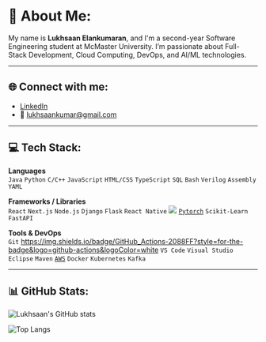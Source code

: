 # 💫 About Me:
My name is **Lukhsaan Elankumaran**, and I'm a second-year Software Engineering student at McMaster University. I’m passionate about Full-Stack Development, Cloud Computing, DevOps, and AI/ML technologies.  

---

## 🌐 Connect with me:
- [LinkedIn](https://linkedin.com/in/lukhsaan)
- 📧 lukhsaankumar@gmail.com

---

## 💻 Tech Stack:

**Languages**  
`Java` `Python` `C/C++` `JavaScript` `HTML/CSS` `TypeScript` `SQL` `Bash` `Verilog` `Assembly` `YAML`

**Frameworks / Libraries**  
`React` `Next.js` `Node.js` `Django` `Flask` `React Native` <img src="{https://img.shields.io/badge/TensorFlow-FF6F00?style=for-the-badge&logo=tensorflow&logoColor=white}" /> [`Pytorch`](https://img.shields.io/badge/PyTorch-EE4C2C?style=for-the-badge&logo=pytorch&logoColor=white) `Scikit-Learn` `FastAPI`

**Tools & DevOps**  
`Git` https://img.shields.io/badge/GitHub_Actions-2088FF?style=for-the-badge&logo=github-actions&logoColor=white `VS Code` `Visual Studio` `Eclipse` `Maven` [`AWS`](https://img.shields.io/badge/Amazon_AWS-FF9900?style=for-the-badge&logo=amazonaws&logoColor=white) `Docker` `Kubernetes` `Kafka`


---

## 📊 GitHub Stats:

![Lukhsaan's GitHub stats](https://github-readme-stats.vercel.app/api?username=lukhsaankumar&show_icons=true&theme=tokyonight)

![Top Langs](https://github-readme-stats.vercel.app/api/top-langs/?username=lukhsaankumar&layout=compact&theme=tokyonight)


